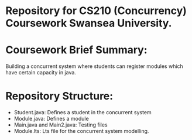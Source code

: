 # Repository for CS210 (Concurrency) Coursework Swansea University.

# Coursework Brief Summary:
Building a concurrent system where students can register modules which have certain capacity in java.

# Repository Structure:
* Student.java: Defines a student in the concurrent system
* Module.java: Defines a module
* Main.java and Main2.java: Testing files
* Module.lts: Lts file for the concurrent system modelling.
